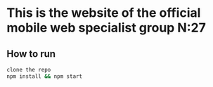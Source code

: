 
# This is the website of the official mobile web specialist  group N:27

## How to run 
```bash
clone the repo
npm install && npm start
```

